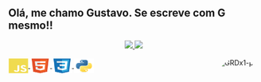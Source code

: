 ## Olá, me chamo Gustavo. Se escreve com G mesmo!!

<div align="center">
  <a href="https://github.com/GRDx1">
  <img height="100em" src="https://github-readme-stats.vercel.app/api?username=GRDx1&show_icons=true&theme=dark&include_all_commits=true&count_private=true"/>
  <img height="100em" src="https://github-readme-stats.vercel.app/api/top-langs/?username=GRDx1&layout=compact&langs_count=7&theme=dark"/>
</div>

<div style="display: inline_block"><br>
  <img align="center" alt="GRDx1-Js" height="30" width="40" src="https://raw.githubusercontent.com/devicons/devicon/master/icons/javascript/javascript-plain.svg">
  <img align="center" alt="GRDx1-HTML" height="30" width="40" src="https://raw.githubusercontent.com/devicons/devicon/master/icons/html5/html5-original.svg">
  <img align="center" alt="GRDx1-CSS" height="30" width="40" src="https://raw.githubusercontent.com/devicons/devicon/master/icons/css3/css3-original.svg">
  <img align="center" alt="GRDx1-Python" height="30" width="40" src="https://raw.githubusercontent.com/devicons/devicon/master/icons/python/python-original.svg">
  <img align="right" alt="GRDx1-pic" height="150" style="border-radius:50px;" src="https://pbs.twimg.com/media/ErUUkj3XUAIA7Zj.jpg">
</div>

##

